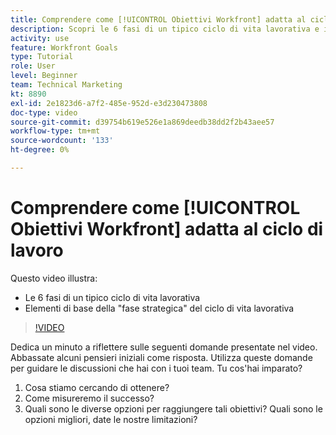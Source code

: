 ```yaml
---
title: Comprendere come [!UICONTROL Obiettivi Workfront] adatta al ciclo di lavoro
description: Scopri le 6 fasi di un tipico ciclo di vita lavorativa e i principali elementi di base della "fase strategica" del ciclo di vita lavorativa.
activity: use
feature: Workfront Goals
type: Tutorial
role: User
level: Beginner
team: Technical Marketing
kt: 8890
exl-id: 2e1823d6-a7f2-485e-952d-e3d230473808
doc-type: video
source-git-commit: d39754b619e526e1a869deedb38dd2f2b43aee57
workflow-type: tm+mt
source-wordcount: '133'
ht-degree: 0%

---
```


# Comprendere come [!UICONTROL Obiettivi Workfront] adatta al ciclo di lavoro

Questo video illustra:

* Le 6 fasi di un tipico ciclo di vita lavorativa
* Elementi di base della &quot;fase strategica&quot; del ciclo di vita lavorativa

>[!VIDEO](https://video.tv.adobe.com/v/335184/?quality=12)

<!--
Your turn graphic
-->

Dedica un minuto a riflettere sulle seguenti domande presentate nel video. Abbassate alcuni pensieri iniziali come risposta. Utilizza queste domande per guidare le discussioni che hai con i tuoi team. Tu cos&#39;hai imparato?

1. Cosa stiamo cercando di ottenere?
1. Come misureremo il successo?
1. Quali sono le diverse opzioni per raggiungere tali obiettivi? Quali sono le opzioni migliori, date le nostre limitazioni?
